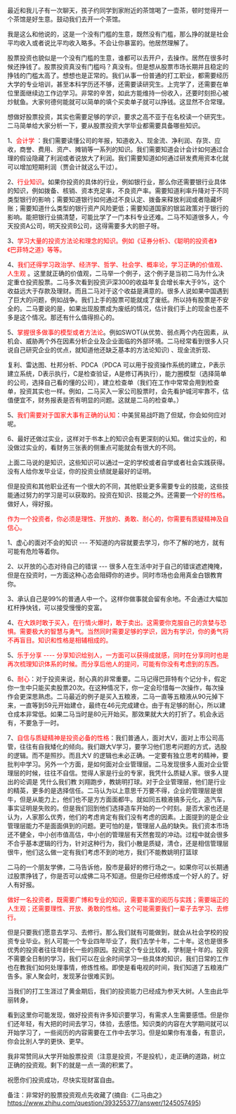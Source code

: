 
最近和我儿子有一次聊天，孩子约同学到家附近的茶馆喝了一壶茶，顿时觉得开一个茶馆是好生意。鼓动我们去开一个茶馆。

我是这么和他说的，这是一个没有门槛的生意，既然没有门槛，那么挣的就是社会平均收入或者说比平均收入略多。不会让你暴富的。他居然理解了。

股票投资也貌似是一个没有门槛的生意，谁都可以去开户，去操作。居然在很多时候还挣钱了。股票投资真没有门槛吗？真没有。但是想从股票市场长期并且稳定的挣钱的门槛太高了。想想也是正常的。我们从事一份普通的打工职业，都需要经历大学的专业培训，甚至本科学历还不够，还需要读研究生。上完学了，还需要在单位里面继续边工作边学习。非常的辛苦，如此方能维持一份收入，还要时刻担心被炒鱿鱼。大家何德何能就可以简单的填个买卖单子就可以挣钱。这显然不合常理。

想做好股票投资，其实也需要足够的学识，要求之高不亚于在名校读一个研究生。二马简单给大家分析一下，要从股票投资大学毕业都需要具备哪些知识。

1、<font color='red'>会计学 </font>：我们需要读懂公司的年报，知道收入、现金流、净利润、存货、应收，商誉、费用、资产、摊销等一系列的知识。我们需要知道会计会计如何通过合理的假设隐藏了利润或者说放大了利润。我们需要知道如何通过研发费用资本化就可以增加短期利润（贾会计就这么干过）。

2、<font color='red'>行业知识</font>。如果你投资的具体的行业，例如银行业，那么你还需要银行业具体的知识，例如拨备、核销、资本充足率，不良资产率。需要知道利率升降对于不同类型银行的影响；需要知道银行如何通过不良认定、拨备来释放利润或者隐藏坏账；需要知道什么类型的银行资产风险更低；需要知道国家的银监政策对于银行的影响。能把银行业搞清楚，可能比学了一门本科专业还难。二马不知道很多人，今天投资A公司，明天投资B公司，这得需要多大的胆子呀。

3、<font color='red'>学习大量的投资方法论和理念的知识。例如《证券分析》、《聪明的投资者》《巴菲特之道》等等。</font>

4、<font color='red'>我们还得学习政治学、经济学、哲学、社会学、概率论，学习正确的价值观、人生观 </font>。这里就正确的价值观，二马举一个例子，这个例子是当初二马为什么决定重仓投资股票。二马多次看到投资沪深300的收益年复合增长率大于9%，这个收益远大于存款及理财。而且二马对于这个收益是满意的。很多人说如果中国遇到了巨大的问题，例如战争。我们上手的股票可能就成了废纸。所以持有股票是不安全的。二马要说的是，如果出现股票成为废纸的情况，估计我们手上的现金也差不多是这个情况。那还有什么值得担心的。

5、<font color='red'>掌握很多做事的模型或者方法论</font>。例如SWOT(从优势、弱点两个内在因素，从机会、威胁两个外在因素分析企业及企业面临的外部环境。二马经常看到很多人只说自己研究企业的优点，就知道他还缺乏基本的方法论知识) 、现金流折现、

复利、雷达图、杜邦分析、PDCA（PDCA 可以用于投资操作系统的建立，P表示建立系统，D表示执行，C是检查验证，A是修订再执行），能力圈模型（选择简单的公司，选择自己看的懂的公司），建立检查单（我们在工作中常常会用到检查单，投资其实也一样。例如，二马买入一家公司股票时，会先看护城河牢靠不，估值便宜不，财务报表是否有明显的问题。这就是二马的检查单。）

5、<font color='red'>我们需要对于国家大事有正确的认知</font>：中美贸易战吓跑了但斌，你会如何应对呢。

6、最好还做过实业，这样对于书本上的知识会有更深刻的认知。做过实业的，和没做过实业的，看财务三张表的侧重点可能就会有很大的不同。

上面二马说的是知识，这些知识可以通过一定的学校或者自学或者社会实践获得。没有人给你发毕业证，你的投资业绩就是最好的证明。

但是投资和其他职业还有一个很大的不同，其他职业更多需要专业的技能，这些技能通过努力的学习是可以获取的。投资在知识、技能之外。还需要一个<font color='red'>好的性格</font>。做好人，得好报。

<font color='red'>作为一个投资者，你必须是理性、开放的、勇敢、耐心的，你需要有质疑精神及自信心。</font>

1、虚心的面对不会的知识 --- 不知道的内容就要去学习，你不了解的地方，就有可能有危险等着你。

2、以开放的心态对待自己的错误 --- 很多人在生活中对于自己的错误遮遮掩掩，但是在投资时，一方面这种心态会阻碍你的进步。同时市场也会用真金白银教育你。

3、承认自己是99%的普通人中一个。这样你做事就会留有余地。不会通过大幅加杠杆挣快钱，可以接受慢慢的变富。

4、<font color='red'>在大跌时敢于买入，在行情火爆时，敢于卖出。这需要你克服自己的贪婪与恐惧。需要极大的智慧与勇气。当然同时需要足够的学识，因为有学识，你的勇气将不再盲目。知识和性格是相辅相成的。</font>

5、<font color='red'>乐于分享 ---- 分享知识给别人，一方面可以获得成就感，同时在分享同时也是再次梳理知识体系的时候。而分享后他人的提问，可能有你没有考虑到的东西。</font>

6、<font color='red'>耐心</font>：对于投资来说，耐心真的非常重要。二马记得巴菲特有个记分卡，假定你一生中只能买卖股票20次。在这种情况下，你一定会珍惜每一次操作，每次操作会更深思熟虑。二马最近的例子是买入五粮液，二马一直等五粮液从90元掉下来，一直等到59元开始建仓，最终在46元完成建仓。由于有足够的耐心，所以建仓成本非常低。如果二马当时是80元开始买。那效果就大大的打折了。机会永远有，不要急于一时。

7、<font color='red'>自信与质疑精神是投资必备的性格</font>：我们普通人，面对大V，面对上市公司高管，往往有自我矮化的倾向。我们跟大V学习，要学习他们思考问题的方式，选股的逻辑。而不是照抄。而且大V 的逻辑也未必正确。一定要有独立思考的精神，要批判中学习。另外一个方面，是如何面对企业管理层。二马发现很多人面对企业管理层的时候，往往不自信。觉得人家是行业的专家，我凭什么质疑人家。很多人提出的论调是 凭什么我们教 刘翔跑步，教姚明打球。对于企业管理层，他们是行业的精英，更多的是选择信任。二马认为以上意思千万要不得，企业的管理层是很牛，但是从能力上，他们也不是方方面面都牛。就如同五粮液搞多元化，造汽车，事实证明是失败的。但是我们回到他们选择造车开始的一个时刻。是否大家也还是认为，人家那么优秀，他们的考虑肯定有我们没有考虑的因素。上面提到的是企业管理层能力不是面面俱到的问题。更可怕的是，管理层人品的缺失。我们资本市场还不健全，中小创市值高估，中小创的管理层有天然套现的冲动。过程中就会很多不合乎基本逻辑的行为，针对这种行为，我们小散是质疑，清仓，还是相信管理层很牛，他们这么做一定有我们考虑不到的地方，我们不能教姚明打篮球

二马的一个朋友学佛，二马告诉他，股市是最好的修行场之一。如果你可以长期通过股票挣钱了，你是否可以成佛二马不知道。但是你已经修炼成一个好人的了。好人有好报。

<font color='red'>做好一名投资者，既需要广博和专业的知识，需要丰富的阅历与实践；需要端正的人生观；还需要理性、开放、勇敢的性格。这个可能需要我们一辈子去学习、去修行。</font>

但是只要我们愿意去学习、去修行。那么我们就有可能做到，就会从社会学校的投资专业毕业。别人可能一个专业四年毕业了，我们去学十年，二十年。这也是很多优秀的投资者往往年龄长一些的原因。投资这个专业比较难，学制是十年的。投资不需要全日制的学习，我们可以在业余时间学习一些具体的知识，我们日常的工作也在教我们如何处理事情，修炼性格。即使是看电视的时间，我们知道了五粮液广告多。家人聚会时，发现茅台很难买到。

当我们的打工生涯过了黄金期后，我们的投资能力已经成为参天大树。人生由此华丽转身。

看到这里你可能发现，做好投资有许多知识要学习，有需求人生需要感悟。但是你们还年轻，有大把的时间去学习，体验，去感悟。知识类的内容在大学期间就可以开始学习了，一些阅历的内容需要在工作中去学习。但是如果你有准备，有意识，你会比别人学的更快、更早。

我非常赞同从大学开始股票投资（注意是投资，不是投机），走正确的道路，树立正确的投资观。剩下的就是一点一滴的积累了。

祝愿你们投资成功，尽快实现财富自由。

备注：非常好的股票投资观点先收藏了(摘自:《二马由之》https://www.zhihu.com/question/393255377/answer/1245057495)
